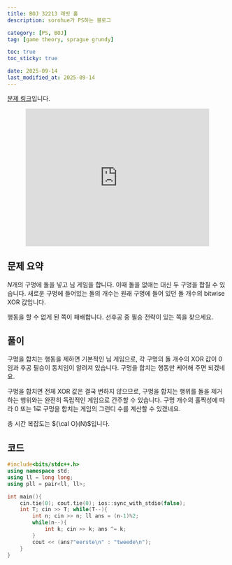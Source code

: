 ```yaml
---
title: BOJ 32213 래빗 홀
description: sorohue가 PS하는 블로그

category: [PS, BOJ]
tag: [game theory, sprague grundy]

toc: true
toc_sticky: true

date: 2025-09-14
last_modified_at: 2025-09-14
---
```


[문제 링크](https://boj.kr/32213)입니다.

<p align="center">
	<iframe width="420" height="315" src="https://youtube.com/embed/MTXs3LIAE24" frameborder="0" allowfullscreen></iframe>
</p>

## 문제 요약

$N$개의 구멍에 돌을 넣고 님 게임을 합니다. 이때 돌을 없애는 대신 두 구멍을 합칠 수 있습니다. 새로운 구멍에 들어있는 돌의 개수는 원래 구멍에 들어 있던 돌 개수의 bitwise XOR 값입니다.

행동을 할 수 없게 된 쪽이 패배합니다. 선후공 중 필승 전략이 있는 쪽을 찾으세요.

## 풀이

구멍을 합치는 행동을 제하면 기본적인 님 게임으로, 각 구멍의 돌 개수의 XOR 값이 0임과 후공 필승이 동치임이 알려져 있습니다. 구멍을 합치는 행동만 케어해 주면 되겠네요.

구멍을 합치면 전체 XOR 값은 결국 변하지 않으므로, 구멍을 합치는 행위를 돌을 제거하는 행위와는 완전히 독립적인 게임으로 간주할 수 있습니다. 구멍 개수의 홀짝성에 따라 0 또는 1로 구멍을 합치는 게임의 그런디 수를 계산할 수 있겠네요.

총 시간 복잡도는 ${\cal O}(N)$입니다.

## 코드

```cpp
#include<bits/stdc++.h>
using namespace std;
using ll = long long;
using pll = pair<ll, ll>;

int main(){
	cin.tie(0); cout.tie(0); ios::sync_with_stdio(false);
	int T; cin >> T; while(T--){
		int n; cin >> n; ll ans = (n-1)%2;
		while(n--){
			int k; cin >> k; ans ^= k;
		}
		cout << (ans?"eerste\n" : "tweede\n");
	}
}
```
